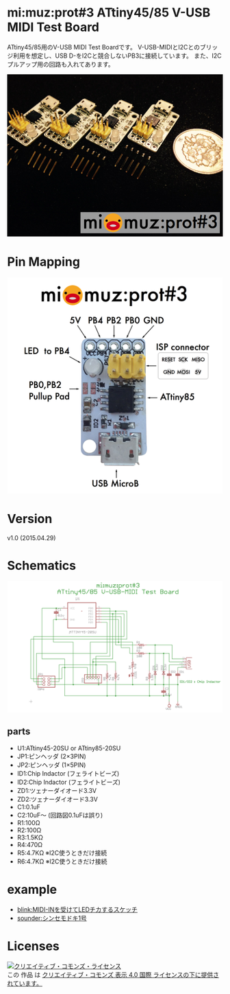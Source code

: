 # mi:muz:prot#3 ATtiny45/85 V-USB MIDI Test Board 

ATtiny45/85用のV-USB MIDI Test Boardです。
V-USB-MIDIとI2Cとのブリッジ利用を想定し、USB D-をI2Cと競合しないPB3に接続しています。
また、I2Cプルアップ用の回路も入れてあります。

![mi:muz:prot#3](mimuz-prot3-img.png)

# Pin Mapping

![pin mapping](prot3-pin-mapping.png)

# Version

v1.0 (2015.04.29)

# Schematics

![mimuz-prot3.png](mimuz-prot3.png)

## parts

- U1:ATtiny45-20SU or ATtiny85-20SU
- JP1:ピンヘッダ (2×3PIN)
- JP2:ピンヘッダ (1×5PIN)
- ID1:Chip Indactor (フェライトビーズ)
- ID2:Chip Indactor (フェライトビーズ)
- ZD1:ツェナーダイオード3.3V
- ZD2:ツェナーダイオード3.3V
- C1:0.1uF
- C2:10uF〜 (回路図0.1uFは誤り)
- R1:100Ω
- R2:100Ω
- R3:1.5KΩ
- R4:470Ω
- R5:4.7KΩ ※I2C使うときだけ接続
- R6:4.7KΩ ※I2C使うときだけ接続

# example

- [blink:MIDI-INを受けてLEDチカするスケッチ](https://github.com/tadfmac/mi-muz/tree/master/arduino/libraries/VUSBMidiATtiny/examples/blink)
- [sounder:シンセモドキ1号](https://github.com/tadfmac/mi-muz/tree/master/arduino/libraries/VUSBMidiATtiny/examples/sounder)

# Licenses

<a rel="license" href="http://creativecommons.org/licenses/by/4.0/"><img alt="クリエイティブ・コモンズ・ライセンス" style="border-width:0" src="https://i.creativecommons.org/l/by/4.0/88x31.png" /></a><br />この 作品 は <a rel="license" href="http://creativecommons.org/licenses/by/4.0/">クリエイティブ・コモンズ 表示 4.0 国際 ライセンスの下に提供されています。</a>






